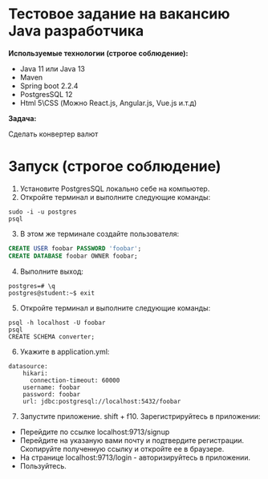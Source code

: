 # Тестовое задание на вакансию Java разработчика

**Используемые технологии (строгое соблюдение):**

- Java 11 или Java 13
- Maven
- Spring boot 2.2.4
- PostgresSQL 12
- Html 5\CSS (Можно React.js, Angular.js, Vue.js и.т.д)

**Задача:**

Сделать конвертер валют


# Запуск (cтрогое соблюдение)
 1. Установите PostgresSQL локально себе на компьютер.
 2. Откройте терминал и выполните следующие команды:
 
  ```code
  sudo -i -u postgres
  psql
  ```
 3. В этом же терминале создайте пользователя:
  ```sql
  CREATE USER foobar PASSWORD 'foobar';
  CREATE DATABASE foobar OWNER foobar;
  ```
 4. Выполните выход:
 ```code
 postgres=# \q
 postgres@student:~$ exit
 ```
 5. Откройте терминал и выполните следующие команды:
 ```
 psql -h localhost -U foobar
 psql 
 CREATE SCHEMA converter;
 ```
6. Укажите в application.yml:
```
datasource:
    hikari:
      connection-timeout: 60000
    username: foobar
    password: foobar
    url: jdbc:postgresql://localhost:5432/foobar
 ```
 7. Запустите приложение. shift + f10. Зарегистрируйтесь в приложении:
  - Перейдите по ссылке localhost:9713/signup
  - Перейдите на указаную вами почту и подтвердите регистрации. Скопируйте полученную ссылку и откройте ее в браузере.
  - На странице localhost:9713/login - авторизируйтесь в приложении.
  - Пользуйтесь.
